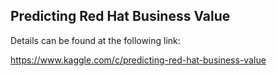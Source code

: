 ## Predicting Red Hat Business Value

Details can be found at the following link:  

https://www.kaggle.com/c/predicting-red-hat-business-value


